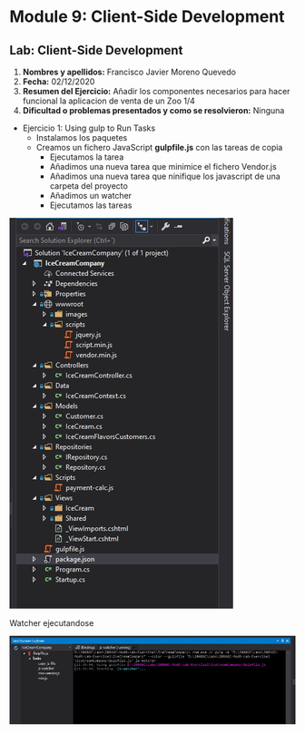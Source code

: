# Module 9: Client-Side Development

## Lab: Client-Side Development

1. **Nombres y apellidos:** Francisco Javier Moreno Quevedo
2. **Fecha:** 02/12/2020
3. **Resumen del Ejercicio:** Añadir los componentes necesarios para hacer funcional la aplicacion de venta de un Zoo 1/4
4. **Dificultad o problemas presentados y como se resolvieron:** Ninguna



- Ejercicio 1: Using gulp to Run Tasks 
  - Instalamos los paquetes
  - Creamos un fichero JavaScript **gulpfile.js** con las tareas de copia
    - Ejecutamos  la tarea
    - Añadimos una nueva tarea que minimice el fichero Vendor.js
    - Añadimos una nueva tarea que ninifique los javascript de una carpeta del proyecto
    - Añadimos un watcher
    - Ejecutamos las tareas

![](./img/Captura1.jpg)



Watcher ejecutandose



![](./img/Captura2.jpg)